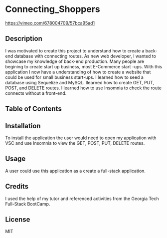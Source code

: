 # Connecting_Shoppers

https://vimeo.com/678004709/57bca95ad1


## Description
I was motivated to create this project to understand how to create a back-end database with connecting routes.
As new web developer, I wanted to showcase my knowledge of back-end production.
Many people are begining to create start up business, most E-Commerce start -ups. With this application I now have a understanding of how to create a website that could be used for small business start-ups.
I learned how to seed a database using Sequelize and MySQL. Ilearned how to create GET, PUT, POST, and DELETE routes. I learned how to use Insomnia to check the route connects without a front-end. 

## Table of Contents

## Installation
To install the application the user would need to open my application with VSC and use Insomnia to view the GET, POST, PUT, DELETE routes.

## Usage
A user could use this application as a create a full-stack application.

## Credits
I used the help of my tutor and referenced activities from the Georgia Tech Full-Stack BootCamp. 

## License
MIT